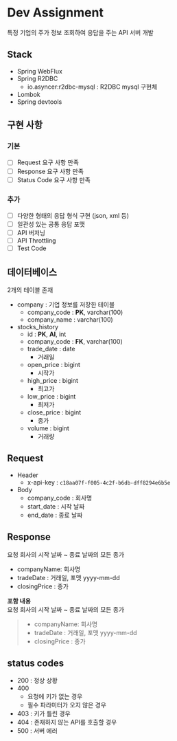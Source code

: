 # Dev Assignment

특정 기업의 주가 정보 조회하여 응답을 주는 API 서버 개발
## Stack
- Spring WebFlux
- Spring R2DBC
  - io.asyncer:r2dbc-mysql : R2DBC mysql 구현체
- Lombok
- Spring devtools

## 구현 사항

### 기본

- [ ] Request 요구 사항 만족
- [ ] Response 요구 사항 만족
- [ ] Status Code 요구 사항 만족

### 추가

- [ ] 다양한 형태의 응답 형식 구현 (json, xml 등)
- [ ] 일관성 있는 공통 응답 포맷
- [ ] API 버저닝
- [ ] API Throttling
- [ ] Test Code

## 데이터베이스

2개의 테이블 존재

- company : 기업 정보를 저장한 테이블
    - company_code : **PK**, varchar(100)
    - company_name : varchar(100)
- stocks_history
    - id : **PK**, **AI**, int
    - company_code : **FK**, varchar(100)
    - trade_date : date
        - 거래일
    - open_price : bigint
        - 시작가
    - high_price : bigint
        - 최고가
    - low_price : bigint
        - 최저가
    - close_price : bigint
        - 종가
    - volume : bigint
        - 거래량

## Request

- Header
    - x-api-key : `c18aa07f-f005-4c2f-b6db-dff8294e6b5e`
- Body
    - company_code : 회사명
    - start_date : 시작 날짜
    - end_date : 종료 날짜

## Response

요청 회사의 시작 날짜 ~ 종료 날짜의 모든 종가

- companyName: 회사명
- tradeDate : 거래일, 포맷 yyyy-mm-dd
- closingPrice : 종가

**포함 내용**     
요청 회사의 시작 날짜 ~ 종료 날짜의 모든 종가

> - companyName: 회사명
> - tradeDate : 거래일, 포맷 yyyy-mm-dd
> - closingPrice : 종가

## status codes

- 200 : 정상 상황
- 400
    - 요청에 키가 없는 경우
    - 필수 파라미터가 오지 않은 경우
- 403 : 키가 틀린 경우
- 404 : 존재하지 않는 API를 호출할 경우
- 500 : 서버 에러